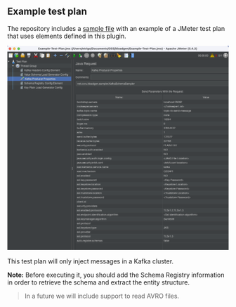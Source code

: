 ## Example test plan

The repository includes a [sample file](https://github.com/corunet/kloadgen/blob/master/Example-Test-Plan.jmx) with an example of a JMeter test plan that uses elements defined in this plugin. 

![Example test plan](images/example-test-plan.png)

This test plan will only inject messages in a Kafka cluster. 

**Note:** Before executing it, you should add the Schema Registry information in order to retrieve the schema and extract the entity structure.

> In a future we will include support to read AVRO files.